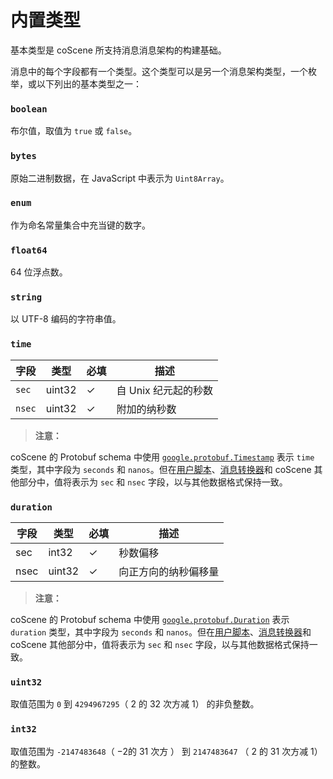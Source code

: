# 内置类型

基本类型是 coScene 所支持消息消息架构的构建基础。

消息中的每个字段都有一个类型。这个类型可以是另一个消息架构类型，一个枚举，或以下列出的基本类型之一：

### `boolean`
布尔值，取值为 `true` 或 `false`。

### `bytes`
原始二进制数据，在 JavaScript 中表示为 `Uint8Array`。

### `enum`
作为命名常量集合中充当键的数字。

### `float64`
64 位浮点数。

### `string`
以 UTF-8 编码的字符串值。

### `time`

| 字段 | 类型   | 必填 | 描述                 |
|------|--------|------|----------------------|
| `sec`  | uint32 | ✓    | 自 Unix 纪元起的秒数 |
| `nsec` | uint32 | ✓    | 附加的纳秒数         |

> **注意：** 

coScene 的 Protobuf schema 中使用 [`google.protobuf.Timestamp`](https://protobuf.dev/reference/protobuf/google.protobuf/#timestamp) 表示 `time` 类型，其中字段为 `seconds` 和 `nanos`。但在[用户脚本](/)、[消息转换器](/)和 coScene 其他部分中，值将表示为 `sec` 和 `nsec` 字段，以与其他数据格式保持一致。

### `duration`

| 字段 | 类型   | 必填 | 描述                   |
|------|--------|------|------------------------|
| sec  | int32  | ✓    | 秒数偏移               |
| nsec | uint32 | ✓    | 向正方向的纳秒偏移量   |

> **注意：** 

coScene 的 Protobuf schema 中使用 [`google.protobuf.Duration`](https://protobuf.dev/reference/protobuf/google.protobuf/#duration) 表示 `duration` 类型，其中字段为 `seconds` 和 `nanos`。但在[用户脚本](/)、[消息转换器](/)和 coScene 其他部分中，值将表示为 `sec` 和 `nsec` 字段，以与其他数据格式保持一致。

### `uint32`
取值范围为 `0` 到 `4294967295`（ 2 的 32 次方减 1） 的非负整数。

### `int32`
取值范围为 `-2147483648`（ −2的 31 次方 ） 到 `2147483647` （ 2 的 31 次方减 1） 的整数。
